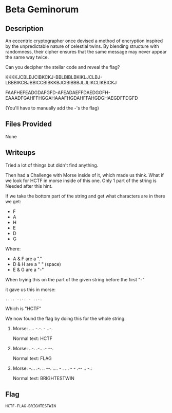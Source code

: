# Beta Geminorum

## Description
An eccentric cryptographer once devised a method of encryption inspired by the unpredictable nature of celestial twins. By blending structure with randomness, their cipher ensures that the same message may never appear the same way twice.

Can you decipher the stellar code and reveal the flag?

KKKKJCBLBJCIBKCKJ-BBLBIBLBKIKLJCLBJ-LBBBIKCBJBBICCBIBKKBJCIBIBBBJLJLIKCLIKBICKJ

FAAFHEFEADGDAFGFD-AFEADAEFFDAEDGGFH-EAAADFGAHFFHGGAHAAAFHGDAHFFAHGDGHAEGDFFDGFD

(You'll have to manually add the -'s the flag)

## Files Provided
None

## Writeups
Tried a lot of things but didn't find anything.

Then had a Challenge with Morse inside of it, which made us think. What if we look for HCTF in morse inside of this one.
Only 1 part of the string is Needed after this hint. 

If we take the bottom part of the string and get what characters are in there
we get:
- F
- A
- H
- E
- D
- G

Where:
- A & F are a "."
- D & H are a " " (space)
- E & G are a "-"

When trying this on the part of the given string before the first "-"

it gave us this in morse:
```
.... -.-. - ..-.
```
Which is "HCTF"

We now found the flag by doing this for the whole string.

1. 
    Morse: .... -.-. - ..-.

    Normal text: HCTF

2. 
    Morse: ..-. .-.. .- --.

    Normal text: FLAG

3. 
    Morse: -... .-. .. --. .... - . ... - - .-- .. -.:
    
    Normal text: BRIGHTESTWIN

## Flag
```
HCTF-FLAG-BRIGHTESTWIN
```